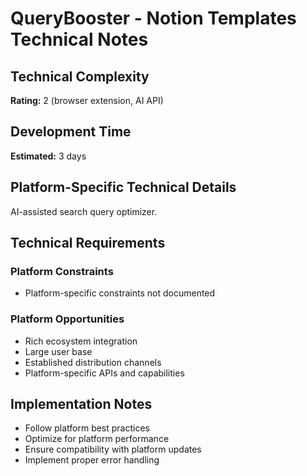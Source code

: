 # QueryBooster - Notion Templates Technical Notes

## Technical Complexity
**Rating:** 2 (browser extension, AI API)

## Development Time
**Estimated:** 3 days

## Platform-Specific Technical Details
AI-assisted search query optimizer.

## Technical Requirements

### Platform Constraints
- Platform-specific constraints not documented

### Platform Opportunities
- Rich ecosystem integration
- Large user base
- Established distribution channels
- Platform-specific APIs and capabilities

## Implementation Notes
- Follow platform best practices
- Optimize for platform performance
- Ensure compatibility with platform updates
- Implement proper error handling
